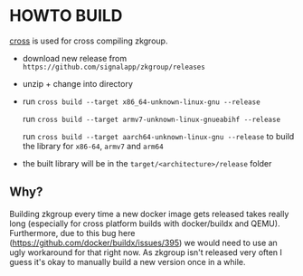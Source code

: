 # HOWTO BUILD

[cross](https://github.com/rust-embedded/cross) is used for cross compiling zkgroup.

* download new release from `https://github.com/signalapp/zkgroup/releases`
* unzip + change into directory
* run `cross build --target x86_64-unknown-linux-gnu --release`
  
  run `cross build --target armv7-unknown-linux-gnueabihf --release`
  
  run `cross build --target aarch64-unknown-linux-gnu --release`
to build the library for `x86-64`, `armv7` and `arm64`
* the built library will be in the `target/<architecture>/release` folder 

## Why?

Building zkgroup every time a new docker image gets released takes really long (especially for cross platform builds with docker/buildx and QEMU). Furthermore, due to this bug here (https://github.com/docker/buildx/issues/395) we would need to use an ugly workaround for that right now. As zkgroup isn't released very often I guess it's okay to manually build a new version once in a while.  
